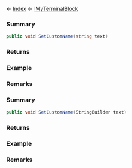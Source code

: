 ← [Index](Api-Index) ← [IMyTerminalBlock](Sandbox.ModAPI.Ingame.IMyTerminalBlock)

### Summary

```csharp
public void SetCustomName(string text)
```

### Returns

### Example

### Remarks

### Summary

```csharp
public void SetCustomName(StringBuilder text)
```

### Returns

### Example

### Remarks

